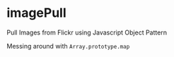 imagePull
=========

Pull Images from Flickr using Javascript Object Pattern

Messing around with ```Array.prototype.map``` 
